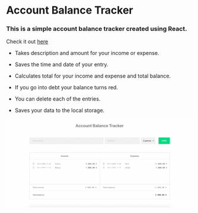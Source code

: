 

# Account Balance Tracker

### This is a simple account balance tracker created using React. 

Check it out [here](https://distracted-joliot-d9690a.netlify.com/)

* Takes description and amount for your income or expense.

* Saves the time and date of your entry.

* Calculates total for your income and expense and total balance.

* If you go into debt your balance turns red.

* You can delete each of the entries.

* Saves your data to the local storage.


![](example.gif)

